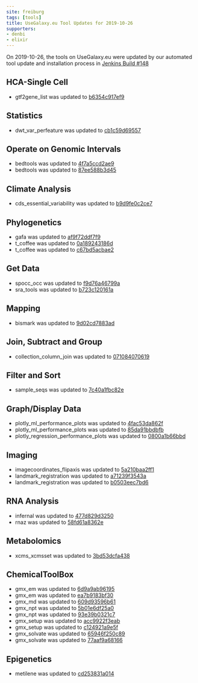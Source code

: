 ```yaml
---
site: freiburg
tags: [tools]
title: UseGalaxy.eu Tool Updates for 2019-10-26
supporters:
- denbi
- elixir
---
```


On 2019-10-26, the tools on UseGalaxy.eu were updated by our automated tool update and installation process in [Jenkins Build #148](https://build.galaxyproject.eu/job/usegalaxy-eu/job/install-tools/#148/)


## HCA-Single Cell

- gtf2gene_list was updated to [b6354c917ef9](https://toolshed.g2.bx.psu.edu/view/ebi-gxa/gtf2gene_list/b6354c917ef9)

## Statistics

- dwt_var_perfeature was updated to [cb1c59d69557](https://toolshed.g2.bx.psu.edu/view/devteam/dwt_var_perfeature/cb1c59d69557)

## Operate on Genomic Intervals

- bedtools was updated to [4f7a5ccd2ae9](https://toolshed.g2.bx.psu.edu/view/iuc/bedtools/4f7a5ccd2ae9)
- bedtools was updated to [87ee588b3d45](https://toolshed.g2.bx.psu.edu/view/iuc/bedtools/87ee588b3d45)

## Climate Analysis

- cds_essential_variability was updated to [b9d9fe0c2ce7](https://toolshed.g2.bx.psu.edu/view/climate/cds_essential_variability/b9d9fe0c2ce7)

## Phylogenetics

- gafa was updated to [af9f72ddf7f9](https://toolshed.g2.bx.psu.edu/view/earlhaminst/gafa/af9f72ddf7f9)
- t_coffee was updated to [0a189243186d](https://toolshed.g2.bx.psu.edu/view/earlhaminst/t_coffee/0a189243186d)
- t_coffee was updated to [c67bd5acbae2](https://toolshed.g2.bx.psu.edu/view/earlhaminst/t_coffee/c67bd5acbae2)

## Get Data

- spocc_occ was updated to [f9d76a46799a](https://toolshed.g2.bx.psu.edu/view/ecology/spocc_occ/f9d76a46799a)
- sra_tools was updated to [b723c120161a](https://toolshed.g2.bx.psu.edu/view/iuc/sra_tools/b723c120161a)

## Mapping

- bismark was updated to [9d02cd7883ad](https://toolshed.g2.bx.psu.edu/view/bgruening/bismark/9d02cd7883ad)

## Join, Subtract and Group

- collection_column_join was updated to [071084070619](https://toolshed.g2.bx.psu.edu/view/iuc/collection_column_join/071084070619)

## Filter and Sort

- sample_seqs was updated to [7c40a1fbc82e](https://toolshed.g2.bx.psu.edu/view/peterjc/sample_seqs/7c40a1fbc82e)

## Graph/Display Data

- plotly_ml_performance_plots was updated to [4fac53da862f](https://toolshed.g2.bx.psu.edu/view/bgruening/plotly_ml_performance_plots/4fac53da862f)
- plotly_ml_performance_plots was updated to [85da91bbdbfb](https://toolshed.g2.bx.psu.edu/view/bgruening/plotly_ml_performance_plots/85da91bbdbfb)
- plotly_regression_performance_plots was updated to [0800a1b66bbd](https://toolshed.g2.bx.psu.edu/view/bgruening/plotly_regression_performance_plots/0800a1b66bbd)

## Imaging

- imagecoordinates_flipaxis was updated to [5a210baa2ff1](https://toolshed.g2.bx.psu.edu/view/imgteam/imagecoordinates_flipaxis/5a210baa2ff1)
- landmark_registration was updated to [a71239f3543a](https://toolshed.g2.bx.psu.edu/view/imgteam/landmark_registration/a71239f3543a)
- landmark_registration was updated to [b0503eec7bd6](https://toolshed.g2.bx.psu.edu/view/imgteam/landmark_registration/b0503eec7bd6)

## RNA Analysis

- infernal was updated to [477d829d3250](https://toolshed.g2.bx.psu.edu/view/bgruening/infernal/477d829d3250)
- rnaz was updated to [58fd61a8362e](https://toolshed.g2.bx.psu.edu/view/bgruening/rnaz/58fd61a8362e)

## Metabolomics

- xcms_xcmsset was updated to [3bd53dcfa438](https://toolshed.g2.bx.psu.edu/view/lecorguille/xcms_xcmsset/3bd53dcfa438)

## ChemicalToolBox

- gmx_em was updated to [6d9a9ab96195](https://toolshed.g2.bx.psu.edu/view/chemteam/gmx_em/6d9a9ab96195)
- gmx_em was updated to [ea7b9183bf30](https://toolshed.g2.bx.psu.edu/view/chemteam/gmx_em/ea7b9183bf30)
- gmx_md was updated to [609d93596b61](https://toolshed.g2.bx.psu.edu/view/chemteam/gmx_md/609d93596b61)
- gmx_npt was updated to [5b01e6df25a0](https://toolshed.g2.bx.psu.edu/view/chemteam/gmx_npt/5b01e6df25a0)
- gmx_npt was updated to [93e39b0321c7](https://toolshed.g2.bx.psu.edu/view/chemteam/gmx_npt/93e39b0321c7)
- gmx_setup was updated to [acc9922f3eab](https://toolshed.g2.bx.psu.edu/view/chemteam/gmx_setup/acc9922f3eab)
- gmx_setup was updated to [c124921a9e5f](https://toolshed.g2.bx.psu.edu/view/chemteam/gmx_setup/c124921a9e5f)
- gmx_solvate was updated to [65946f250c89](https://toolshed.g2.bx.psu.edu/view/chemteam/gmx_solvate/65946f250c89)
- gmx_solvate was updated to [77aaf9a68166](https://toolshed.g2.bx.psu.edu/view/chemteam/gmx_solvate/77aaf9a68166)

## Epigenetics

- metilene was updated to [cd253831a014](https://toolshed.g2.bx.psu.edu/view/rnateam/metilene/cd253831a014)

